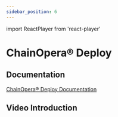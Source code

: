 ```yaml
---
sidebar_position: 6
---
```


import ReactPlayer from 'react-player'

# ChainOpera® Deploy

## Documentation

[ChainOpera® Deploy Documentation](./../deploy/index.md)

## Video Introduction

<ReactPlayer playing controls url='https://tensoropera.ai/deploy_v0.mp4' width="100%" height="528px"/>
